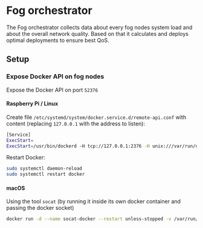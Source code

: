 # Fog orchestrator

The Fog orchestrator collects data about every fog nodes system load and about the overall network quality. Based on that it calculates and deploys optimal deployments to ensure best QoS.

## Setup

### Expose Docker API on fog nodes

Expose the Docker API on port `52376`

#### Raspberry Pi / Linux

Create file `/etc/systemd/system/docker.service.d/remote-api.conf` with content (replacing `127.0.0.1` with the address to listen):

```bash
[Service]
ExecStart=
ExecStart=/usr/bin/dockerd -H tcp://127.0.0.1:2376 -H unix:///var/run/docker.sock
```

Restart Docker:

```bash
sudo systemctl daemon-reload
sudo systemctl restart docker
```

#### macOS

Using the tool `socat` (by running it inside its own docker container and passing the docker socket)

```bash
docker run -d --name socat-docker --restart unless-stopped -v /var/run/docker.sock:/var/run/docker.sock -p 52376:2375 bobrik/socat TCP4-LISTEN:2375,fork,reuseaddr UNIX-CONNECT:/var/run/docker.sock
```
